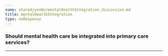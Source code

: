```yaml
---
name: shared/yesNo/mentalHealthIntegration_discussion.md
title: mentalHealthIntegration
type: noResponse
---
```


### Should mental health care be integrated into primary care services?

---

